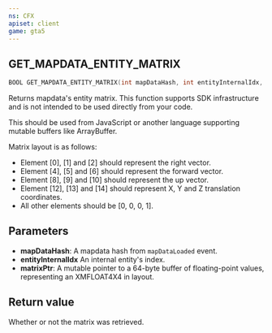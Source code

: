 ```yaml
---
ns: CFX
apiset: client
game: gta5
---
```

## GET_MAPDATA_ENTITY_MATRIX

```c
BOOL GET_MAPDATA_ENTITY_MATRIX(int mapDataHash, int entityInternalIdx, long matrixPtr);
```

Returns mapdata's entity matrix. This function supports SDK infrastructure and is not intended to be used directly from your code.

This should be used from JavaScript or another language supporting mutable buffers like ArrayBuffer.

Matrix layout is as follows:

- Element \[0], \[1] and \[2] should represent the right vector.
- Element \[4], \[5] and \[6] should represent the forward vector.
- Element \[8], \[9] and \[10] should represent the up vector.
- Element \[12], \[13] and \[14] should represent X, Y and Z translation coordinates.
- All other elements should be [0, 0, 0, 1].

## Parameters
* **mapDataHash**: A mapdata hash from `mapDataLoaded` event.
* **entityInternalIdx** An internal entity's index.
* **matrixPtr**: A mutable pointer to a 64-byte buffer of floating-point values, representing an XMFLOAT4X4 in layout.

## Return value
Whether or not the matrix was retrieved.
